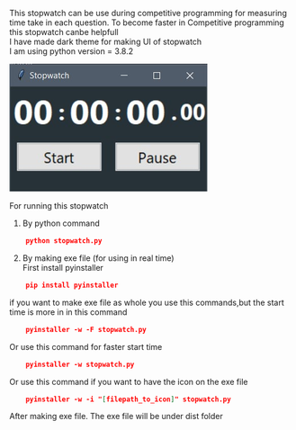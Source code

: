 This stopwatch can be use during competitive programming for measuring time take in each question.
To become faster in Competitive programming this stopwatch canbe helpfull\
I have made dark theme for making UI of stopwatch\
I am using python version = 3.8.2

<img src="./Stopwatch.jpg" alt="Stopwatch"/>

For running this stopwatch
1. By python command
```json
    python stopwatch.py
```
2. By making exe file (for using in real time)\
    First install pyinstaller
```json
    pip install pyinstaller
```

if you want to make exe file as whole you use this commands,but the start time is more in in this command

```json   
    pyinstaller -w -F stopwatch.py
```
Or use this command for faster start time
```json
    pyinstaller -w stopwatch.py
```
Or use this command if you want to have the icon on the exe file
```json
    pyinstaller -w -i "[filepath_to_icon]" stopwatch.py
```
After making exe file. The exe file will be under dist folder
